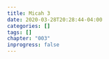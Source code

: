 ```yaml
---
title: Micah 3
date: 2020-03-28T20:28:44-04:00
categories: []
tags: []
chapter: "003"
inprogress: false
---
```


